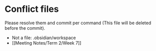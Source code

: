 # Conflict files
Please resolve them and commit per command (This file will be deleted before the commit).
- Not a file: .obsidian/workspace
- [[Meeting Notes/Term 2/Week 7]]